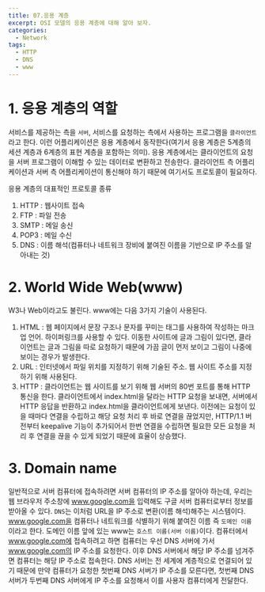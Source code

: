 ```yaml
---
title: 07.응용 계층
excerpt: OSI 모델의 응용 계층에 대해 알아 보자.
categories:
  - Network
tags:
  - HTTP
  - DNS
  - www
---
```


# 1. 응용 계층의 역할

서비스를 제공하는 측을 `서버`, 서비스를 요청하는 측에서 사용하는 프로그램을 `클라이언트`라고 한다.
이런 어플리케이션은 응용 계층에서 동작한다(여기서 응용 계층은 5계층의 세션 계층과 6계층의 표현 계층을 포함하는 의미).
응용 계층에서는 클라이언트의 요청을 서버 프로그램이 이해할 수 있는 데이터로 변환하고 전송한다.
클라이언트 측 어플리케이션과 서버 측 어플리케이션이 통신해야 하기 때문에 여기서도 프로토콜이 필요하다.

응용 계층의 대표적인 프로토콜 종류
1. HTTP : 웹사이트 접속
2. FTP : 파일 전송
3. SMTP : 메일 송신
4. POP3 : 메일 수신
5. DNS : 이름 해석(컴퓨터나 네트워크 장비에 붙여진 이름을 기반으로 IP 주소를 알아내는 것)


# 2. World Wide Web(www)

W3나 Web이라고도 불린다.
www에는 다음 3가지 기술이 사용된다.

1. HTML : 
  웹 페이지에서 문장 구조나 문자를 꾸미는 태그를 사용하여 작성하는 마크업 언어. 하이퍼링크를 사용할 수 있다. 이동한 사이트에 글과 그림이 있다면, 클라이언트는 글과 그림을 따로 요청하기 때문에 가끔 글이 먼저 보이고 그림이 나중에 보이는 경우가 발생한다.
2. URL :
   인터넷에서 파일 위치를 지정하기 위해 기술된 주소. 웹 사이트 주소를 지정하기 위해 사용된다.
3. HTTP : 
  클라이언트는 웹 사이트를 보기 위해 웹 서버의 80번 포트를 통해 HTTP 통신을 한다. 클라이언트에서 index.html을 달라는 HTTP 요청을 보내면, 서버에서 HTTP 응답을 반환하고 index.html을 클라이언트에게 보낸다. 이전에는 요청이 있을 때마다 연결을 수립하고 해당 요청 처리 후 바로 연결을 끊었지만, HTTP/1.1 버전부터 keepalive 기능이 추가되어서 한번 연결을 수립하면 필요한 모든 요청을 처리 후 연결을 끊을 수 있게 되었기 때문에 효율이 상승했다.


# 3. Domain name

일반적으로 서버 컴퓨터에 접속하려면 서버 컴퓨터의 IP 주소를 알아야 하는데, 우리는 웹 브라우저 주소창에 www.google.com을 입력해도 구글 서버 컴퓨터로부터 정보를 받아올 수 있다.
`DNS`는 이처럼 URL을 IP 주소로 변환(이름 해석)해주는 시스템이다.
www.google.com을 컴퓨터나 네트워크를 식별하기 위해 붙여진 이름 즉 `도메인 이름`이라고 한다. 도메인 이름 앞에 있는 www는 `호스트 이름(서버 이름)`이다.
컴퓨터에서 www.google.com에 접속하려고 하면 컴퓨터는 우선 DNS 서버에 가서 www.google.com의 IP 주소를 요청한다. 이후 DNS 서버에서 해당 IP 주소를 넘겨주면 컴퓨터는 해당 IP 주소로 접속한다.
DNS 서버는 전 세계에 계층적으로 연결되어 있기 때문에 만약 컴퓨터가 요청한 첫번째 DNS 서버가 IP 주소를 모른다면, 첫번째 DNS 서버가 두번째 DNS 서버에게 IP 주소를 요청해서 이를 사용자 컴퓨터에게 전달한다.

